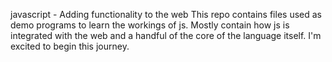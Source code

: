 javascript - Adding functionality to the web
This repo contains files used as demo programs to learn the workings of js.
Mostly contain how js is integrated with the web and a handful of the core of the language itself.
I'm excited to begin this journey.
